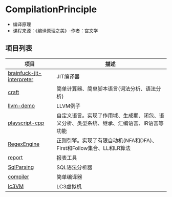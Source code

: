 # CompilationPrinciple
- 编译原理
- 课程来源：《编译原理之美》-作者：宫文学

## 项目列表
项目 | 描述 | 
-|-|
[brainfuck-jit-interpreter](/brainfuck-jit-interpreter/) | JIT编译器 |
[craft](/craft/) | 简单计算器、简单脚本语言(词法分析、语法分析) |
[llvm-demo](/llvm-demo/) | LLVM例子 |
[playscript-cpp](/playscript-cpp/) | 自定义语言。实现了作用域、生成期、闭包、语义分析、类型系统、继承、汇编语言、IR语言等功能 |
[RegexEngine](/RegexEngine/)|正则引擎。实现了有限自动机(NFA和DFA)、First和Follow集合、LL和LR算法|
[report](/report/) |报表工具 |
[SqlParsing](/SqlParsing/) | SQL语法分析器 |
[compiler](/compiler/) | 简单编译器 |
[lc3VM](/lc3VM/) | LC3虚拟机 |
